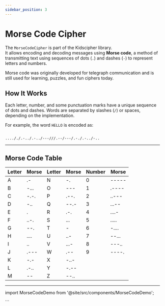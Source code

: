 ```yaml
---
sidebar_position: 3
---
```


# Morse Code Cipher

The `MorseCodeCipher` is part of the Kidscipher library.  
It allows encoding and decoding messages using **Morse code**, a method of transmitting text using sequences of dots (`.`) and dashes (`-`) to represent letters and numbers.

Morse code was originally developed for telegraph communication and is still used for learning, puzzles, and fun ciphers today.

## How It Works

Each letter, number, and some punctuation marks have a unique sequence of dots and dashes. Words are separated by slashes (`/`) or spaces, depending on the implementation.

For example, the word `HELLO` is encoded as:

```

...././.-../.-../---///.--/---/.-./.-../-..

```

---

## Morse Code Table

| Letter | Morse | Letter | Morse | Number | Morse |
| ------ | ----- | ------ | ----- | ------ | ----- |
| A      | .-    | N      | -.    | 0      | ----- |
| B      | -...  | O      | ---   | 1      | .---- |
| C      | -.-.  | P      | .--.  | 2      | ..--- |
| D      | -..   | Q      | --.-  | 3      | ...-- |
| E      | .     | R      | .-.   | 4      | ....- |
| F      | ..-.  | S      | ...   | 5      | ..... |
| G      | --.   | T      | -     | 6      | -.... |
| H      | ....  | U      | ..-   | 7      | --... |
| I      | ..    | V      | ...-  | 8      | ---.. |
| J      | .---  | W      | .--   | 9      | ----. |
| K      | -.-   | X      | -..-  |        |       |
| L      | .-..  | Y      | -.--  |        |       |
| M      | --    | Z      | --..  |        |       |

---

import MorseCodeDemo from '@site/src/components/MorseCodeDemo';

<MorseCodeDemo />
```
